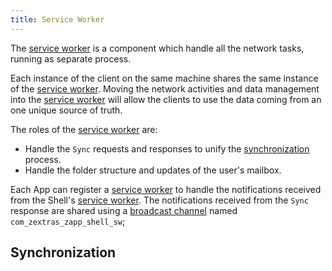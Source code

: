 ```yaml
---
title: Service Worker
---
```


The [service worker][1] is a component which handle all the network tasks, running as separate process.

Each instance of the client on the same machine shares the same instance of the [service worker][1].
Moving the network activities and data management into the [service worker][1] will allow the clients to use the data 
coming from an one unique source of truth.

The roles of the [service worker][1] are:
- Handle the `Sync` requests and responses to unify the [synchronization](#synchronization) process.
- Handle the folder structure and updates of the user's mailbox.

Each App can register a [service worker][1] to handle the notifications received from the Shell's [service worker][1].
The notifications received from the `Sync` response are shared using a [broadcast channel][2] named `com_zextras_zapp_shell_sw`;

## Synchronization

[1]: https://developer.mozilla.org/en-US/docs/Web/API/Service_Worker_API
[2]: https://developer.mozilla.org/en-US/docs/Web/API/BroadcastChannel
